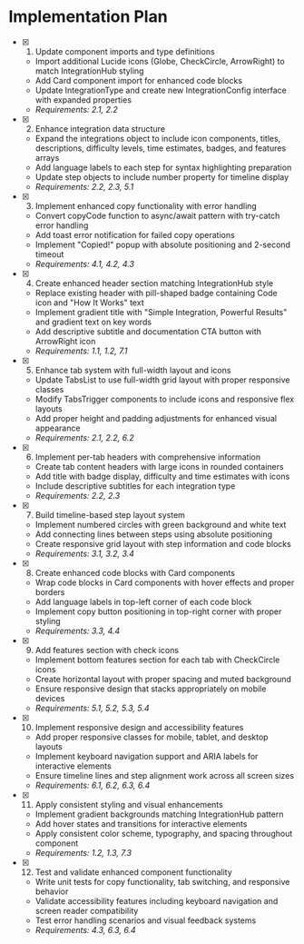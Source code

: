 # Implementation Plan

- [x] 1. Update component imports and type definitions
  - Import additional Lucide icons (Globe, CheckCircle, ArrowRight) to match IntegrationHub styling
  - Add Card component import for enhanced code blocks
  - Update IntegrationType and create new IntegrationConfig interface with expanded properties
  - _Requirements: 2.1, 2.2_

- [x] 2. Enhance integration data structure
  - Expand the integrations object to include icon components, titles, descriptions, difficulty levels, time estimates, badges, and features arrays
  - Add language labels to each step for syntax highlighting preparation
  - Update step objects to include number property for timeline display
  - _Requirements: 2.2, 2.3, 5.1_

- [x] 3. Implement enhanced copy functionality with error handling
  - Convert copyCode function to async/await pattern with try-catch error handling
  - Add toast error notification for failed copy operations
  - Implement "Copied!" popup with absolute positioning and 2-second timeout
  - _Requirements: 4.1, 4.2, 4.3_

- [x] 4. Create enhanced header section matching IntegrationHub style
  - Replace existing header with pill-shaped badge containing Code icon and "How It Works" text
  - Implement gradient title with "Simple Integration, Powerful Results" and gradient text on key words
  - Add descriptive subtitle and documentation CTA button with ArrowRight icon
  - _Requirements: 1.1, 1.2, 7.1_

- [x] 5. Enhance tab system with full-width layout and icons
  - Update TabsList to use full-width grid layout with proper responsive classes
  - Modify TabsTrigger components to include icons and responsive flex layouts
  - Add proper height and padding adjustments for enhanced visual appearance
  - _Requirements: 2.1, 2.2, 6.2_

- [x] 6. Implement per-tab headers with comprehensive information
  - Create tab content headers with large icons in rounded containers
  - Add title with badge display, difficulty and time estimates with icons
  - Include descriptive subtitles for each integration type
  - _Requirements: 2.2, 2.3_

- [x] 7. Build timeline-based step layout system
  - Implement numbered circles with green background and white text
  - Add connecting lines between steps using absolute positioning
  - Create responsive grid layout with step information and code blocks
  - _Requirements: 3.1, 3.2, 3.4_

- [x] 8. Create enhanced code blocks with Card components
  - Wrap code blocks in Card components with hover effects and proper borders
  - Add language labels in top-left corner of each code block
  - Implement copy button positioning in top-right corner with proper styling
  - _Requirements: 3.3, 4.4_

- [x] 9. Add features section with check icons
  - Implement bottom features section for each tab with CheckCircle icons
  - Create horizontal layout with proper spacing and muted background
  - Ensure responsive design that stacks appropriately on mobile devices
  - _Requirements: 5.1, 5.2, 5.3, 5.4_

- [x] 10. Implement responsive design and accessibility features
  - Add proper responsive classes for mobile, tablet, and desktop layouts
  - Implement keyboard navigation support and ARIA labels for interactive elements
  - Ensure timeline lines and step alignment work across all screen sizes
  - _Requirements: 6.1, 6.2, 6.3, 6.4_

- [x] 11. Apply consistent styling and visual enhancements
  - Implement gradient backgrounds matching IntegrationHub pattern
  - Add hover states and transitions for interactive elements
  - Apply consistent color scheme, typography, and spacing throughout component
  - _Requirements: 1.2, 1.3, 7.3_

- [x] 12. Test and validate enhanced component functionality
  - Write unit tests for copy functionality, tab switching, and responsive behavior
  - Validate accessibility features including keyboard navigation and screen reader compatibility
  - Test error handling scenarios and visual feedback systems
  - _Requirements: 4.3, 6.3, 6.4_